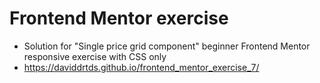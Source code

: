# Frontend Mentor exercise
- Solution for "Single price grid component" beginner Frontend Mentor responsive exercise with CSS only
- https://daviddrtds.github.io/frontend_mentor_exercise_7/

